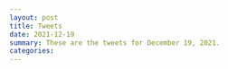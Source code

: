 ```yaml
---
layout: post
title: Tweets
date: 2021-12-19
summary: These are the tweets for December 19, 2021.
categories:
---
```


